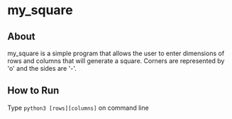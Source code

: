 # my_square

## About 
my_square is a simple program that allows the user to enter dimensions of rows and columns that will generate a square. Corners are represented by 'o' and the sides are '-'.

## How to Run
Type ```python3 [rows][columns]``` on command line